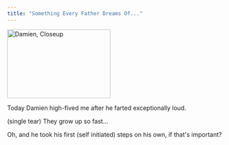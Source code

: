 ```yaml
---
title: "Something Every Father Dreams Of..."
---
```

<p><a href="http://www.flickr.com/photos/lemon/2807750120/" class="tt-flickr tt-flickr-Small"><img src="http://farm4.static.flickr.com/3083/2807750120_488f549500_m.jpg" alt="Damien, Closeup" width="240" height="160" border="0" /></a></p>
<p>Today Damien high-fived me after he farted exceptionally loud.</p>
<p>(single tear)  They grow up so fast...</p>
<p>Oh, and he took his first (self initiated) steps on his own, if that's important?</p>
